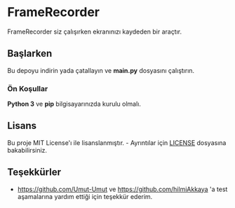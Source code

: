 # FrameRecorder

FrameRecorder siz çalışırken ekranınızı kaydeden bir araçtır.

## Başlarken

Bu depoyu indirin yada çatallayın ve <b>main.py</b> dosyasını çalıştırın.

### Ön Koşullar

<b>Python 3</b> ve <b>pip</b> bilgisayarınızda kurulu olmalı.

## Lisans

Bu proje MIT License'ı ile lisanslanmıştır. - Ayrıntılar için [LICENSE](https://github.com/mehmet-mert/FrameRecorder/blob/master/LICENSE) dosyasına bakabilirsiniz.

## Teşekkürler

* https://github.com/Umut-Umut ve https://github.com/hilmiAkkaya 'a test aşamalarına yardım ettiği için teşekkür ederim.
